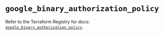 # `google_binary_authorization_policy`

Refer to the Terraform Registry for docs: [`google_binary_authorization_policy`](https://registry.terraform.io/providers/hashicorp/google/5.21.0/docs/resources/binary_authorization_policy).
